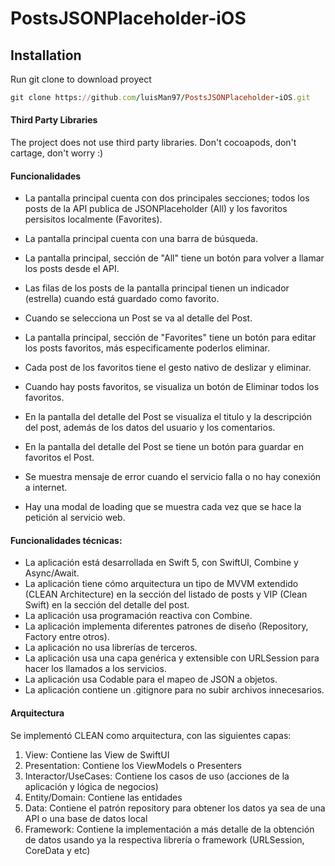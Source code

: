 # PostsJSONPlaceholder-iOS

## Installation
Run git clone to download proyect

```ruby
git clone https://github.com/luisMan97/PostsJSONPlaceholder-iOS.git
```

#### Third Party Libraries
The project does not use third party libraries. Don't cocoapods, don't cartage, don't worry :)

#### Funcionalidades
- La pantalla principal cuenta con dos principales secciones; todos los posts de la API publica de JSONPlaceholder (All) y los favoritos persisitos localmente (Favorites).
- La pantalla principal cuenta con una barra de búsqueda.
- La pantalla principal, sección de "All" tiene un botón para volver a llamar los posts desde el API.
- Las filas de los posts de la pantalla principal tienen un indicador (estrella) cuando está guardado como favorito.
- Cuando se selecciona un Post se va al detalle del Post.
- La pantalla principal, sección de "Favorites" tiene un botón para editar los posts favoritos, más especificamente poderlos eliminar.
- Cada post de los favoritos tiene el gesto nativo de deslizar y eliminar.
- Cuando hay posts favoritos, se visualiza un botón de Eliminar todos los favoritos.
- En la pantalla del detalle del Post se visualiza el titulo y la descripción del post, además de los datos del usuario y los comentarios.
- En la pantalla del detalle del Post se tiene un botón para guardar en favoritos el Post.

- Se muestra mensaje de error cuando el servicio falla o no hay conexión a internet.
- Hay una modal de loading que se muestra cada vez que se hace la petición al servicio web.

#### Funcionalidades técnicas:
- La aplicación está desarrollada en Swift 5, con SwiftUI, Combine y Async/Await.
- La aplicación tiene cómo arquitectura un tipo de MVVM extendido (CLEAN Architecture) en la sección del listado de posts y VIP (Clean Swift) en la sección del detalle del post.
- La aplicación usa programación reactiva con Combine.
- La aplicación implementa diferentes patrones de diseño (Repository, Factory entre otros).
- La aplicación no usa librerías de terceros.
- La aplicación usa una capa genérica y extensible con URLSession para hacer los llamados a los servicios.  
- La aplicación usa Codable para el mapeo de JSON a objetos. 
- La aplicación contiene un .gitignore para no subir archivos innecesarios.

#### Arquitectura
Se implementó CLEAN como arquitectura, con las siguientes capas:
1) View: Contiene las View de SwiftUI
2) Presentation: Contiene los ViewModels o Presenters
3) Interactor/UseCases: Contiene los casos de uso (acciones de la aplicación y lógica de negocios)
4) Entity/Domain: Contiene las entidades
5) Data: Contiene el patrón repository para obtener los datos ya sea de una API o una base de datos local
6) Framework: Contiene la implementación a más detalle de la obtención de datos usando ya la respectiva librería o framework (URLSession, CoreData y etc)
